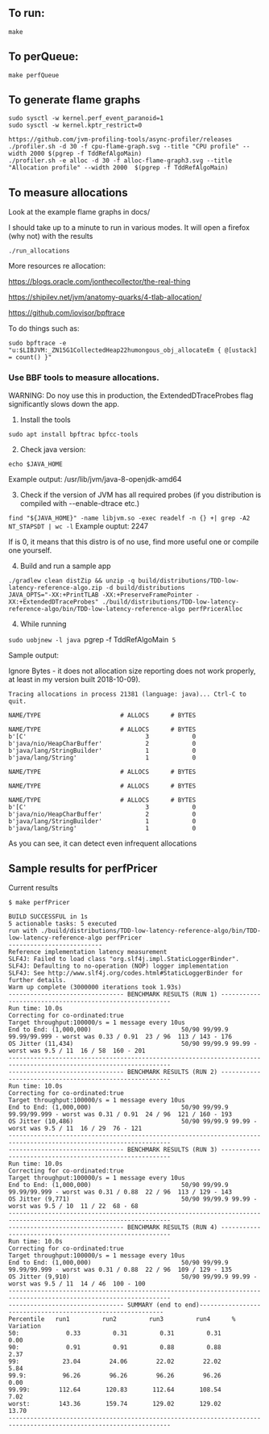 ## To run:

    make

## To perQueue:

    make perfQueue

## To generate flame graphs

    sudo sysctl -w kernel.perf_event_paranoid=1
    sudo sysctl -w kernel.kptr_restrict=0

    https://github.com/jvm-profiling-tools/async-profiler/releases
    ./profiler.sh -d 30 -f cpu-flame-graph.svg --title "CPU profile" --width 2000 $(pgrep -f TddRefAlgoMain)
    ./profiler.sh -e alloc -d 30 -f alloc-flame-graph3.svg --title "Allocation profile" --width 2000  $(pgrep -f TddRefAlgoMain)


## To measure allocations

Look at the example flame graphs in docs/

I should take up to a minute to run in various modes. It will open a firefox (why not) with the results

    ./run_allocations

More resources re allocation:

https://blogs.oracle.com/jonthecollector/the-real-thing

https://shipilev.net/jvm/anatomy-quarks/4-tlab-allocation/

https://github.com/iovisor/bpftrace

To do things such as:

`sudo bpftrace -e "u:$LIBJVM:_ZN15G1CollectedHeap22humongous_obj_allocateEm { @[ustack] = count() }"`


### Use BBF tools to measure allocations.


WARNING: Do noy use this in production, the ExtendedDTraceProbes flag significantly slows down the app.

1. Install the tools

`sudo apt install bpftrac bpfcc-tools`

2. Check java version:

`echo $JAVA_HOME`

Example output: /usr/lib/jvm/java-8-openjdk-amd64

3. Check if the version of JVM has all required probes (if you distribution is compiled with --enable-dtrace etc.)

`find "${JAVA_HOME}" -name libjvm.so -exec readelf -n {} +| grep -A2 NT_STAPSDT | wc -l`
Example ouptut: 2247

If is 0, it means that this distro is of no use, find more useful one or compile one yourself.

4. Build and run a sample app

```
./gradlew clean distZip && unzip -q build/distributions/TDD-low-latency-reference-algo.zip -d build/distributions                                                                     
JAVA_OPTS="-XX:+PrintTLAB -XX:+PreserveFramePointer -XX:+ExtendedDTraceProbes" ./build/distributions/TDD-low-latency-reference-algo/bin/TDD-low-latency-reference-algo perfPricerAlloc
```

4. While running

`sudo uobjnew -l java `pgrep -f TddRefAlgoMain` 5`

Sample output:

Ignore Bytes - it does not allocation size reporting does not work properly, at least in my version built 2018-10-09).

```
Tracing allocations in process 21381 (language: java)... Ctrl-C to quit.

NAME/TYPE                      # ALLOCS      # BYTES

NAME/TYPE                      # ALLOCS      # BYTES
b'[C'                                 3            0
b'java/nio/HeapCharBuffer'            2            0
b'java/lang/StringBuilder'            1            0
b'java/lang/String'                   1            0

NAME/TYPE                      # ALLOCS      # BYTES

NAME/TYPE                      # ALLOCS      # BYTES

NAME/TYPE                      # ALLOCS      # BYTES
b'[C'                                 3            0
b'java/nio/HeapCharBuffer'            2            0
b'java/lang/StringBuilder'            1            0
b'java/lang/String'                   1            0

```

As you can see, it can detect even infrequent allocations



## Sample results for perfPricer
Current results

```
$ make perfPricer

BUILD SUCCESSFUL in 1s
5 actionable tasks: 5 executed
run with ./build/distributions/TDD-low-latency-reference-algo/bin/TDD-low-latency-reference-algo perfPricer
--------------------------
Reference implementation latency measurement
SLF4J: Failed to load class "org.slf4j.impl.StaticLoggerBinder".
SLF4J: Defaulting to no-operation (NOP) logger implementation
SLF4J: See http://www.slf4j.org/codes.html#StaticLoggerBinder for further details.
Warm up complete (3000000 iterations took 1.93s)
-------------------------------- BENCHMARK RESULTS (RUN 1) --------------------------------------------------------
Run time: 10.0s
Correcting for co-ordinated:true
Target throughput:100000/s = 1 message every 10us
End to End: (1,000,000)                         50/90 99/99.9 99.99/99.999 - worst was 0.33 / 0.91  23 / 96  113 / 143 - 176
OS Jitter (11,434)                              50/90 99/99.9 99.99 - worst was 9.5 / 11  16 / 58  160 - 201
-------------------------------------------------------------------------------------------------------------------
-------------------------------- BENCHMARK RESULTS (RUN 2) --------------------------------------------------------
Run time: 10.0s
Correcting for co-ordinated:true
Target throughput:100000/s = 1 message every 10us
End to End: (1,000,000)                         50/90 99/99.9 99.99/99.999 - worst was 0.31 / 0.91  24 / 96  121 / 160 - 193
OS Jitter (10,486)                              50/90 99/99.9 99.99 - worst was 9.5 / 11  16 / 29  76 - 121
-------------------------------------------------------------------------------------------------------------------
-------------------------------- BENCHMARK RESULTS (RUN 3) --------------------------------------------------------
Run time: 10.0s
Correcting for co-ordinated:true
Target throughput:100000/s = 1 message every 10us
End to End: (1,000,000)                         50/90 99/99.9 99.99/99.999 - worst was 0.31 / 0.88  22 / 96  113 / 129 - 143
OS Jitter (9,771)                               50/90 99/99.9 99.99 - worst was 9.5 / 10  11 / 22  68 - 68
-------------------------------------------------------------------------------------------------------------------
-------------------------------- BENCHMARK RESULTS (RUN 4) --------------------------------------------------------
Run time: 10.0s
Correcting for co-ordinated:true
Target throughput:100000/s = 1 message every 10us
End to End: (1,000,000)                         50/90 99/99.9 99.99/99.999 - worst was 0.31 / 0.88  22 / 96  109 / 129 - 135
OS Jitter (9,910)                               50/90 99/99.9 99.99 - worst was 9.5 / 11  14 / 46  100 - 100
-------------------------------------------------------------------------------------------------------------------
-------------------------------- SUMMARY (end to end)------------------------------------------------------------
Percentile   run1         run2         run3         run4      % Variation
50:             0.33         0.31         0.31         0.31         0.00
90:             0.91         0.91         0.88         0.88         2.37
99:            23.04        24.06        22.02        22.02         5.84
99.9:          96.26        96.26        96.26        96.26         0.00
99.99:        112.64       120.83       112.64       108.54         7.02
worst:        143.36       159.74       129.02       129.02        13.70
-------------------------------------------------------------------------------------------------------------------

```
